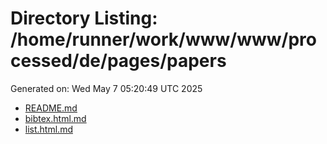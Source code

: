 # Directory Listing: /home/runner/work/www/www/processed/de/pages/papers
Generated on: Wed May  7 05:20:49 UTC 2025

- [README.md](README.md)
- [bibtex.html.md](bibtex.html.md)
- [list.html.md](list.html.md)
